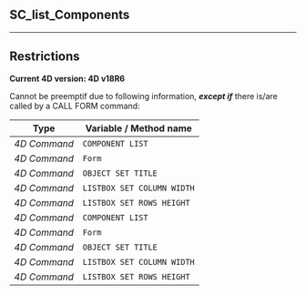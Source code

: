﻿## SC_list_Components---## Restrictions**Current 4D version: 4D v18R6**Cannot be preemptif due to following information, ***except if*** there is/are called by a CALL FORM command:|Type|Variable / Method name||------|------||*4D Command*|`COMPONENT LIST`||*4D Command*|`Form`||*4D Command*|`OBJECT SET TITLE`||*4D Command*|`LISTBOX SET COLUMN WIDTH`||*4D Command*|`LISTBOX SET ROWS HEIGHT`||*4D Command*|`COMPONENT LIST`||*4D Command*|`Form`||*4D Command*|`OBJECT SET TITLE`||*4D Command*|`LISTBOX SET COLUMN WIDTH`||*4D Command*|`LISTBOX SET ROWS HEIGHT`|